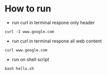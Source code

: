 # How to run
- run curl in terminal respone only header
```
curl -I www.google.com
```
- run curl in terminal respone all web content
```
curl www.google.com
```
- run on shell script
```
bash hello.sh
```